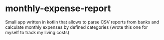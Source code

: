 # monthly-expense-report
Small app written in kotlin that allows to parse CSV reports from banks and calculate monthly expenses by defined categories (wrote this one for myself to track my living costs)

